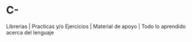 # C-
Librerias | Practicas y/o Ejercicios | Material de apoyo | Todo lo aprendido acerca del lenguaje
